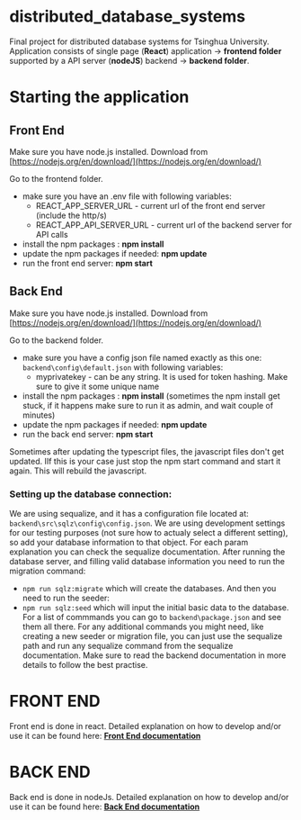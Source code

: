 
# distributed_database_systems

Final project for distributed database systems for Tsinghua University.
Application consists of single page (**React**) application -> **frontend folder**
supported by a API server (**nodeJS**) backend -> **backend folder**.

# Starting the application
## Front End

Make sure you have node.js installed. Download from [https://nodejs.org/en/download/](https://nodejs.org/en/download/)

Go to the frontend folder.

- make sure you have an .env file with following variables:
  - REACT_APP_SERVER_URL - current url of the front end server (include the http/s)
  - REACT_APP_API_SERVER_URL - current url of the backend server for API calls
- install the npm packages : **npm install**
- update the npm packages if needed: **npm update**
- run the front end server: **npm start**

## Back End
Make sure you have node.js installed. Download from [https://nodejs.org/en/download/](https://nodejs.org/en/download/)

Go to the backend folder.

- make sure you have a config json file named exactly as this one: `backend\config\default.json` with following variables:
  - myprivatekey - can be any string. It is used for token hashing. Make sure to give it some unique name
- install the npm packages : **npm install** (sometimes the npm install get stuck, if it happens make sure to run it as admin, and wait couple of minutes)
- update the npm packages if needed: **npm update**
- run the back end server: **npm start**

Sometimes after updating the typescript files, the javascript files don't get updated. IIf this is your case just stop the npm start command and start it again. This will rebuild the javascript.

### Setting up the database connection:
We are using sequalize, and it has a configuration file located at: `backend\src\sqlz\config\config.json`. We are using development settings for our testing purposes (not sure how to actualy select a different setting), so add your database information to that object. For each param explanation you can check the sequalize documentation.
After running the database server, and filling valid database information you need to run the migration command:
 - `npm run sqlz:migrate` which will create the databases.
And then you need to run the seeder:
 - `npm run sqlz:seed` which will input the initial basic data to the database.
For a list of commmands you can go to `backend\package.json` and see them all there. For any additional commands you might need, like creating a new seeder or migration file, you can just use the sequalize path and run any sequalize command from the sequalize documentation. Make sure to read the backend documentation in more details to follow the best practise.
# FRONT END
Front end is done in react. Detailed explanation on how to develop and/or use it can be found here: **[Front End documentation](docs/frontend/INFO.md)**

# BACK END
Back end is done in nodeJs. Detailed explanation on how to develop and/or use it can be found here: **[Back End documentation](docs/backend/INFO.md)**
